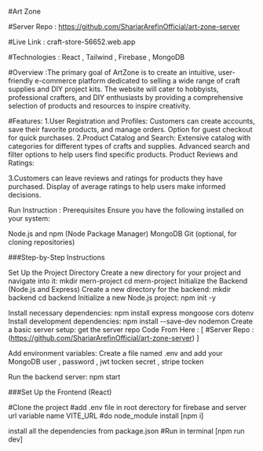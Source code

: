 #Art Zone

#Server Repo :
https://github.com/ShariarArefinOfficial/art-zone-server

#Live Link : craft-store-56652.web.app

#Technologies : React , Tailwind , Firebase , MongoDB 

#Overview :The primary goal of ArtZone is to create an intuitive, user-friendly e-commerce platform dedicated to selling a wide range of craft supplies and DIY project kits. The website will cater to hobbyists, professional crafters, and DIY enthusiasts by providing a comprehensive selection of products and resources to inspire creativity.

#Features:
1.User Registration and Profiles:
Customers can create accounts, save their favorite products, and manage orders.
Option for guest checkout for quick purchases.
2.Product Catalog and Search:
Extensive catalog with categories for different types of crafts and supplies.
Advanced search and filter options to help users find specific products.
Product Reviews and Ratings:

3.Customers can leave reviews and ratings for products they have purchased.
Display of average ratings to help users make informed decisions.

Run Instruction : Prerequisites Ensure you have the following installed on your system:

Node.js and npm (Node Package Manager) MongoDB Git (optional, for cloning repositories)

###Step-by-Step Instructions

Set Up the Project Directory Create a new directory for your project and navigate into it: mkdir mern-project cd mern-project
Initialize the Backend (Node.js and Express) Create a new directory for the backend: mkdir backend cd backend
Initialize a new Node.js project: npm init -y

Install necessary dependencies: npm install express mongoose cors dotenv Install development dependencies: npm install --save-dev nodemon Create a basic server setup: get the server repo Code From Here : [ #Server Repo : (https://github.com/ShariarArefinOfficial/art-zone-server) ]

Add environment variables: Create a file named .env and add your MongoDB user , password , jwt tocken secret , stripe tocken

Run the backend server: npm start

###Set Up the Frontend (React)
<br>

#Clone the project #add .env file in root derectory for firebase and server url variable name VITE_URL #do node_module install [npm i]

install all the dependencies from package.json
#Run in terminal [npm run dev]
